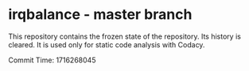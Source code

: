 # irqbalance - master branch

This repository contains the frozen state of the repository.
Its history is cleared. It is used only for static code
analysis with Codacy.

Commit Time: 1716268045